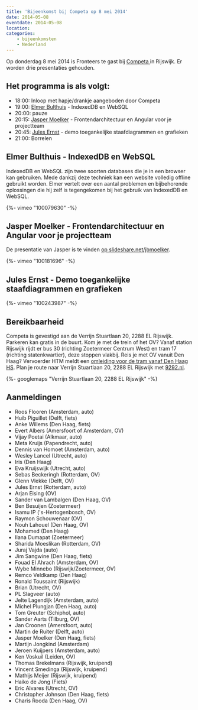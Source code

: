 ```yaml
---
title: 'Bijeenkomst bij Competa op 8 mei 2014'
date: 2014-05-08
eventdate: 2014-05-08
location:
categories:
    - bijeenkomsten
    - Nederland
---
```


Op donderdag 8 mei 2014 is Fronteers te gast bij [Competa ](http://www.competa.com/) in Rijswijk. Er worden drie presentaties gehouden.

## Het programma is als volgt:

-   18:00: Inloop met hapje/drankje aangeboden door Competa
-   19:00: [Elmer Bulthuis](https://twitter.com/elmerbulthuis) - IndexedDB en WebSQL
-   20:00: pauze
-   20:15: [Jasper Moelker](https://twitter.com/jbmoelker) - Frontendarchitectuur en Angular voor je projectteam
-   20:45: [Jules Ernst](https://twitter.com/JulezRulez) - demo toegankelijke staafdiagrammen en grafieken
-   21:00: Borrelen

## Elmer Bulthuis - IndexedDB en WebSQL

IndexedDB en WebSQL zijn twee soorten databases die je in een browser kan gebruiken. Mede dankzij deze techniek kan een website volledig offline gebruikt worden. Elmer vertelt over een aantal problemen en bijbehorende oplossingen die hij zelf is tegengekomen bij het gebruik van IndexedDB en WebSQL.

<div>
    {%- vimeo "100079630" -%}
</div>

## Jasper Moelker - Frontendarchitectuur en Angular voor je projectteam

De presentatie van Jasper is te vinden [op slideshare.net/jbmoelker](http://www.slideshare.net/jbmoelker/voorhoede-frontend-architecture).

<div>
    {%- vimeo "100181696" -%}
</div>

## Jules Ernst - Demo toegankelijke staafdiagrammen en grafieken

<div>
    {%- vimeo "100243987" -%}
</div>

## Bereikbaarheid

Competa is gevestigd aan de Verrijn Stuartlaan 20, 2288 EL Rijswijk. Parkeren kan gratis in de buurt.
Kom je met de trein of het OV? Vanaf station Rijswijk rijdt er bus 30 (richting Zoetermeer Centrum West) en tram 17 (richting statenkwartier), deze stoppen vlakbij. Reis je met OV vanuit Den Haag? Vervoerder HTM meldt een [omleiding voor de tram vanaf Den Haag HS](http://www.htm.nl/reisinformatie/wijzigingen/omleiding-tram-bij-station-hs-van-28-april-tm-25-mei/).
Plan je route naar Verrijn Stuartlaan 20, 2288 EL Rijswijk met [9292.nl](http://9292.nl/).

{%- googlemaps "Verrijn Stuartlaan 20, 2288 EL Rijswijk" -%}

## Aanmeldingen

-   Roos Flooren (Amsterdam, auto)
-   Huib Piguillet (Delft, fiets)
-   Anke Willems (Den Haag, fiets)
-   Evert Albers (Amersfoort of Amsterdam, OV)
-   Vijay Poetai (Alkmaar, auto)
-   Meta Kruijs (Papendrecht, auto)
-   Dennis van Homoet (Amsterdam, auto)
-   Wesley Lancel (Utrecht, auto)
-   Iris (Den Haag)
-   Eva Kruijswijk (Utrecht, auto)
-   Sebas Beckeringh (Rotterdam, OV)
-   Glenn Vlekke (Delft, OV)
-   Jules Ernst (Rotterdam, auto)
-   Arjan Eising (OV)
-   Sander van Lambalgen (Den Haag, OV)
-   Ben Besuijen (Zoetermeer)
-   Isamu IP ('s-Hertogenbosch, OV)
-   Raymon Schouwenaar (OV)
-   Nouh Lahouel (Den Haag, OV)
-   Mohamed (Den Haag)
-   Ilana Dumapat (Zoetermeer)
-   Sharida Moeslikan (Rotterdam, OV)
-   Juraj Vajda (auto)
-   Jim Sangwine (Den Haag, fiets)
-   Fouad El Ahrach (Amsterdam, OV)
-   Wybe Minnebo (Rijswijk/Zoetermeer, OV)
-   Remco Veldkamp (Den Haag)
-   Ronald Toussaint (Rijswijk)
-   Brian (Utrecht, OV)
-   PL Slagveer (auto)
-   Jelte Lagendijk (Amsterdam, auto)
-   Michel Plungjan (Den Haag, auto)
-   Tom Greuter (Schiphol, auto)
-   Sander Aarts (Tilburg, OV)
-   Jan Croonen (Amersfoort, auto)
-   Martin de Ruiter (Delft, auto)
-   Jasper Moelker (Den Haag, fiets)
-   Martijn Jongkind (Amsterdam)
-   Jeroen Kuijpers (Amsterdam, auto)
-   Ken Voskuil (Leiden, OV)
-   Thomas Brekelmans (Rijswijk, kruipend)
-   Vincent Smedinga (Rijswijk, kruipend)
-   Mathijs Meijer (Rijswijk, kruipend)
-   Haiko de Jong (Fiets)
-   Eric Alvares (Utrecht, OV)
-   Christopher Johnson (Den Haag, fiets)
-   Charis Rooda (Den Haag, OV)
